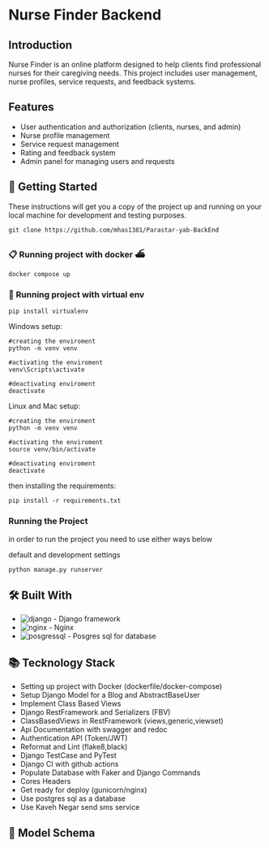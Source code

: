# Nurse Finder Backend

## Introduction

Nurse Finder is an online platform designed to help clients find professional nurses for their caregiving needs. This project includes user management, nurse profiles, service requests, and feedback systems.

## Features

- User authentication and authorization (clients, nurses, and admin)
- Nurse profile management
- Service request management
- Rating and feedback system
- Admin panel for managing users and requests

## 🚀 Getting Started

These instructions will get you a copy of the project up and running on your local machine for development and testing purposes.

```Shell
git clone https://github.com/mhas1381/Parastar-yab-BackEnd
```

### 📋 Running project with docker ⛴

```Shell
docker compose up
```



### 🔧 Running project with virtual env

```Shell
pip install virtualenv
```
Windows setup:
```Shell
#creating the enviroment
python -m venv venv

#activating the enviroment
venv\Scripts\activate

#deactivating enviroment
deactivate
```
Linux and Mac setup:
```Shell
#creating the enviroment
python -m venv venv

#activating the enviroment
source venv/bin/activate

#deactivating enviroment
deactivate
```

then installing the requirements:

```Shell
pip install -r requirements.txt
```
### Running the Project
in order to run the project you need to use either ways below

default and development settings
```Shell
python manage.py runserver 
```

## 🛠️ Built With

* ![django](https://img.icons8.com/material-outlined/24/django.png) - Django framework
* ![nginx](https://img.icons8.com/color/48/nginx.png) - Nginx
* ![posgressql](https://img.icons8.com/color/48/postgreesql.png) - Posgres sql for database

## 📚 Tecknology Stack

- Setting up project with Docker (dockerfile/docker-compose)
- Setup Django Model for a Blog and AbstractBaseUser
- Implement Class Based Views
- Django RestFramework and Serializers (FBV)
- ClassBasedViews in RestFramework (views,generic,viewset)
- Api Documentation with swagger and redoc
- Authentication API (Token/JWT)
- Reformat and Lint (flake8,black)
- Django TestCase and PyTest
- Django CI with github actions
- Populate Database with Faker and Django Commands
- Cores Headers
- Get ready for deploy (gunicorn/nginx)
- Use postgres sql as a database
- Use Kaveh Negar send sms service

## 📐 Model Schema


